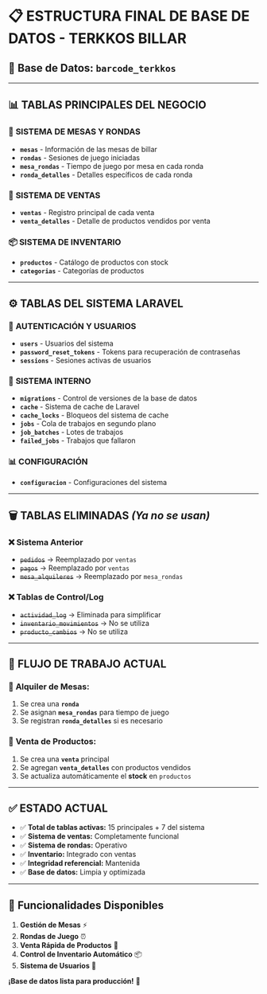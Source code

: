 # 📋 **ESTRUCTURA FINAL DE BASE DE DATOS - TERKKOS BILLAR**

## 🎯 **Base de Datos:** `barcode_terkkos`

---

## 📊 **TABLAS PRINCIPALES DEL NEGOCIO**

### 🎱 **SISTEMA DE MESAS Y RONDAS**
- **`mesas`** - Información de las mesas de billar
- **`rondas`** - Sesiones de juego iniciadas  
- **`mesa_rondas`** - Tiempo de juego por mesa en cada ronda
- **`ronda_detalles`** - Detalles específicos de cada ronda

### 🛒 **SISTEMA DE VENTAS**
- **`ventas`** - Registro principal de cada venta
- **`venta_detalles`** - Detalle de productos vendidos por venta

### 📦 **SISTEMA DE INVENTARIO**
- **`productos`** - Catálogo de productos con stock
- **`categorias`** - Categorías de productos

---

## ⚙️ **TABLAS DEL SISTEMA LARAVEL**

### 👥 **AUTENTICACIÓN Y USUARIOS**
- **`users`** - Usuarios del sistema
- **`password_reset_tokens`** - Tokens para recuperación de contraseñas
- **`sessions`** - Sesiones activas de usuarios

### 🔧 **SISTEMA INTERNO**
- **`migrations`** - Control de versiones de la base de datos
- **`cache`** - Sistema de cache de Laravel
- **`cache_locks`** - Bloqueos del sistema de cache
- **`jobs`** - Cola de trabajos en segundo plano
- **`job_batches`** - Lotes de trabajos
- **`failed_jobs`** - Trabajos que fallaron

### 📊 **CONFIGURACIÓN**
- **`configuracion`** - Configuraciones del sistema

---

## 🗑️ **TABLAS ELIMINADAS** *(Ya no se usan)*

### ❌ **Sistema Anterior**
- ~~`pedidos`~~ → Reemplazado por `ventas`
- ~~`pagos`~~ → Reemplazado por `ventas`
- ~~`mesa_alquileres`~~ → Reemplazado por `mesa_rondas`

### ❌ **Tablas de Control/Log**
- ~~`actividad_log`~~ → Eliminada para simplificar
- ~~`inventario_movimientos`~~ → No se utiliza
- ~~`producto_cambios`~~ → No se utiliza

---

## 🔄 **FLUJO DE TRABAJO ACTUAL**

### 🎱 **Alquiler de Mesas:**
1. Se crea una **`ronda`** 
2. Se asignan **`mesa_rondas`** para tiempo de juego
3. Se registran **`ronda_detalles`** si es necesario

### 🛒 **Venta de Productos:**
1. Se crea una **`venta`** principal
2. Se agregan **`venta_detalles`** con productos vendidos  
3. Se actualiza automáticamente el **stock** en `productos`

---

## ✅ **ESTADO ACTUAL**

- ✅ **Total de tablas activas:** 15 principales + 7 del sistema
- ✅ **Sistema de ventas:** Completamente funcional
- ✅ **Sistema de rondas:** Operativo 
- ✅ **Inventario:** Integrado con ventas
- ✅ **Integridad referencial:** Mantenida
- ✅ **Base de datos:** Limpia y optimizada

---

## 🚀 **Funcionalidades Disponibles**

1. **Gestión de Mesas** ⚡
2. **Rondas de Juego** ⏰
3. **Venta Rápida de Productos** 🛒
4. **Control de Inventario Automático** 📦
5. **Sistema de Usuarios** 👥

**¡Base de datos lista para producción!** 🎉